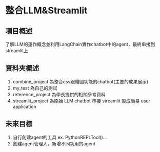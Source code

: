 # 整合LLM&Streamlit

## 項目概述
了解LLM的運作概念並利用LangChain實作chatbot中的agent，最終串接到streamlit上


## 資料夾概述
1. combine_project 為整合csv跟繪圖功能的chatbot(主要的成果展示)
2. my_test 為自己的測試
3. reference_project 為學長提供的相關參考資料
4. streamlit_project 為原始 LLM chatbot 串接 streamlit 製成簡易 user application


## 未來目標
1. 自行創建agent的工具 ex. PythonREPLTool()...
2. 創建agent管理人，新增不同功用的agent

